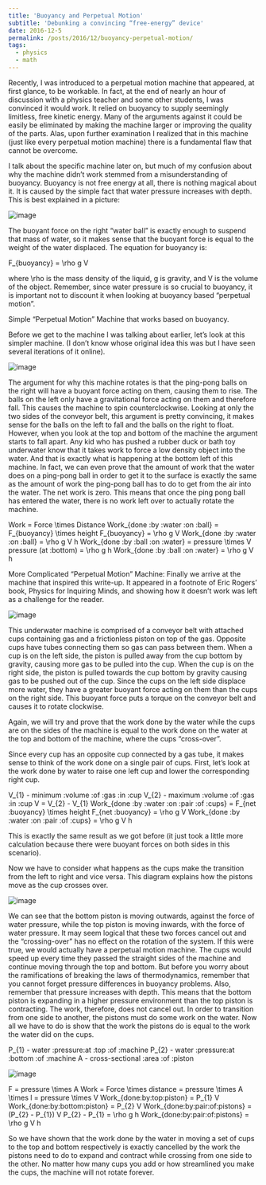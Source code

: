 ```yaml
---
title: 'Buoyancy and Perpetual Motion'
subtitle: 'Debunking a convincing “free-energy” device'
date: 2016-12-5
permalink: /posts/2016/12/buoyancy-perpetual-motion/
tags:
  - physics
  - math
---
```


Recently, I was introduced to a perpetual motion machine that appeared, at first glance, to be workable. In fact, at the end of nearly an hour of discussion with a physics teacher and some other students, I was convinced it would work. It relied on buoyancy to supply seemingly limitless, free kinetic energy. Many of the arguments against it could be easily be eliminated by making the machine larger or improving the quality of the parts. Alas, upon further examination I realized that in this machine (just like every perpetual motion machine) there is a fundamental flaw that cannot be overcome.

I talk about the specific machine later on, but much of my confusion about why the machine didn’t work stemmed from a misunderstanding of buoyancy. Buoyancy is not free energy at all, there is nothing magical about it. It is caused by the simple fact that water pressure increases with depth. This is best explained in a picture:

![image](https://github.com/user-attachments/assets/c276f979-e519-4c89-ac80-02d91f22fca1)

The buoyant force on the right “water ball” is exactly enough to suspend that mass of water, so it makes sense that the buoyant force is equal to the weight of the water displaced. The equation for buoyancy is:

 F_{buoyancy} = \rho g V 

where  \rho  is the mass density of the liquid,  g  is gravity, and  V  is the volume of the object. Remember, since water pressure is so crucial to buoyancy, it is important not to discount it when looking at buoyancy based “perpetual motion”.

Simple “Perpetual Motion” Machine that works based on buoyancy.

Before we get to the machine I was talking about earlier, let’s look at this simpler machine. (I don’t know whose original idea this was but I have seen several iterations of it online).

![image](https://github.com/user-attachments/assets/db7cf486-94ab-4067-b5ba-de36f5e44fe1)

The argument for why this machine rotates is that the ping-pong balls on the right will have a buoyant force acting on them, causing them to rise. The balls on the left only have a gravitational force acting on them and therefore fall. This causes the machine to spin counterclockwise. Looking at only the two sides of the conveyor belt, this argument is pretty convincing, it makes sense for the balls on the left to fall and the balls on the right to float. However, when you look at the top and bottom of the machine the argument starts to fall apart. Any kid who has pushed a rubber duck or bath toy underwater know that it takes work to force a low density object into the water. And that is exactly what is happening at the bottom left of this machine. In fact, we can even prove that the amount of work that the water does on a ping-pong ball in order to get it to the surface is exactly the same as the amount of work the ping-pong ball has to do to get from the air into the water. The net work is zero. This means that once the ping pong ball has entered the water, there is no work left over to actually rotate the machine.

 Work = Force \times Distance
 Work_{done \:by \:water \:on \:ball} = F_{buoyancy} \times height 
 F_{buoyancy} = \rho g V 
 Work_{done \:by \:water \:on \:ball} = \rho g V h 
 Work_{done \:by \:ball \:on \:water} = pressure \times V 
 pressure (at \:bottom) = \rho g h 
 Work_{done \:by \:ball \:on \:water} = \rho g V h 

More Complicated “Perpetual Motion” Machine:
Finally we arrive at the machine that inspired this write-up. It appeared in a footnote of Eric Rogers’ book, Physics for Inquiring Minds, and showing how it doesn’t work was left as a challenge for the reader.

![image](https://github.com/user-attachments/assets/e6efa6bd-9122-4729-a1a5-14032fd20a65)

This underwater machine is comprised of a conveyor belt with attached cups containing gas and a frictionless piston on top of the gas. Opposite cups have tubes connecting them so gas can pass between them. When a cup is on the left side, the piston is pulled away from the cup bottom by gravity, causing more gas to be pulled into the cup. When the cup is on the right side, the piston is pulled towards the cup bottom by gravity causing gas to be pushed out of the cup. Since the cups on the left side displace more water, they have a greater buoyant force acting on them than the cups on the right side. This buoyant force puts a torque on the conveyor belt and causes it to rotate clockwise.

Again, we will try and prove that the work done by the water while the cups are on the sides of the machine is equal to the work done on the water at the top and bottom of the machine, where the cups “cross-over”.

Since every cup has an opposite cup connected by a gas tube, it makes sense to think of the work done on a single pair of cups. First, let’s look at the work done by water to raise one left cup and lower the corresponding right cup.

 V_{1} - minimum \:volume \:of \:gas \:in \:cup
 V_{2} - maximum \:volume \:of \:gas \:in \:cup
 V = V_{2} - V_{1}
 Work_{done \:by \:water \:on \:pair \:of \:cups} = F_{net \:buoyancy} \times height
F_{net \:buoyancy} = \rho g V 
Work_{done \:by \:water \:on \:pair \:of \:cups} = \rho g V h 

This is exactly the same result as we got before (it just took a little more calculation because there were buoyant forces on both sides in this scenario).

Now we have to consider what happens as the cups make the transition from the left to right and vice versa. This diagram explains how the pistons move as the cup crosses over.

![image](https://github.com/user-attachments/assets/7fbd7681-7a58-495c-b8ec-ede516bd6eb8)


We can see that the bottom piston is moving outwards, against the force of water pressure, while the top piston is moving inwards, with the force of water pressure. It may seem logical that these two forces cancel out and the “crossing-over” has no effect on the rotation of the system. If this were true, we would actually have a perpetual motion machine. The cups would speed up every time they passed the straight sides of the machine and continue moving through the top and bottom. But before you worry about the ramifications of breaking the laws of thermodynamics, remember that you cannot forget pressure differences in buoyancy problems. Also, remember that pressure increases with depth. This means that the bottom piston is expanding in a higher pressure environment than the top piston is contracting. The work, therefore, does not cancel out. In order to transition from one side to another, the pistons must do some work on the water. Now all we have to do is show that the work the pistons do is equal to the work the water did on the cups.

 P_{1} - water \:pressure\:at \:top \:of \:machine
 P_{2} - water \:pressure\:at \:bottom \:of \:machine
A - cross-sectional \:area \:of \:piston 

![image](https://github.com/user-attachments/assets/1408f9f8-ff5b-472b-96b6-dfaca263d57f)

 F = pressure \times A 
 Work = Force \times distance 
 = pressure \times A \times l 
 = pressure \times V 
Work_{done\:by\:top\:piston} = P_{1} V
Work_{done\:by\:bottom\:piston} = P_{2} V
Work_{done\:by\:pair\:of\:pistons} = (P_{2} - P_{1}) V
 P_{2} - P_{1} = \rho g h
Work_{done\:by\:pair\:of\:pistons} = \rho g V h

So we have shown that the work done by the water in moving a set of cups to the top and bottom respectively is exactly cancelled by the work the pistons need to do to expand and contract while crossing from one side to the other. No matter how many cups you add or how streamlined you make the cups, the machine will not rotate forever.

